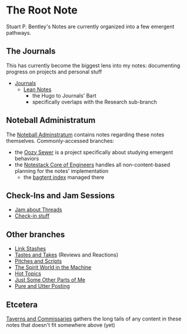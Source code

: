 # The Root Note

Stuart P. Bentley's Notes are currently organized into a few emergent pathways.

## The Journals

This has currently become the biggest lens into my notes: documenting progress on projects and personal stuff

- [Journals](wfnke-ray7p-05acs-htzh0-5d9cv)
  - [Lean Notes](y063t-8w892-wm8ty-pg17v-k8gwm)
    - the Hugo to Journals' Bart
    - specifically overlaps with the Research sub-branch

## Noteball Administratum

The [Noteball Adminstratum](jc2sg-8t107-wwavv-6pftm-fgz08) contains notes regarding these notes themselves. Commonly-accessed branches:

- the [Oozy Sewer](6yanh-hg3gd-s69sp-wyba4-qgkgt) is a project specifically about studying emergent behaviors
- the [Notestack Core of Engineers](63p2w-vj7t2-baaa8-r76as-nntma) handles all non-content-based planning for the notes' implementation
  - the [bagtent index](q80bh-jwx0p-rfbtm-09j3w-2vnr3) managed there

## Check-Ins and Jam Sessions

- [Jam about Threads](5e1y8-03bex-6w9e6-7pq56-78ece)
- [Check-in stuff](thhqg-6e2m7-g8atd-et5wm-a5bg5)

## Other branches

- [Link Stashes](1wcbn-7ywby-rtabp-jgt2e-e7tek)
- [Tastes and Takes](csgwv-469mv-wt9fk-1yphz-svvje) (Reviews and Reactions)
- [Pitches and Scripts](pabtd-y2p8v-819qr-eqxng-5d98k)
- [The Spirit World in the Machine](gncbq-65szw-c490v-zyxrb-k27tb)
- [Hot Topics](3zrzq-gyfy9-4daq9-dg7v9-gq8w1)
- [Just Some Other Parts of Me](we198-w4xt7-8dacs-mwjda-1hggy)
- [Pure and Utter Posting](ypm0w-a35wx-00atk-m2r7q-gy109)

## Etcetera

[Taverns and Commissaries](tk9fv-fjcxb-g0amm-wgchp-ktmw6) gathers the long tails of any content in these notes that doesn't fit somewhere above (yet)
